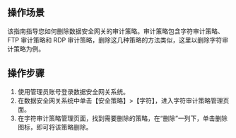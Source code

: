 ## 操作场景
该指南指导您如何删除数据安全网关的审计策略。审计策略包含字符审计策略、FTP 审计策略和 RDP 审计策略，删除这几种策略的方法类似，这里以删除字符审计策略为例。

## 操作步骤
1. 使用管理员账号登录数据安全网关系统。
2. 在数据安全网关系统中单击【安全策略】>【字符】，进入字符审计策略管理页面。
3. 在字符审计策略管理页面，找到需要删除的策略，在“删除”一列下，单击删除图标，即可将该策略删除。
